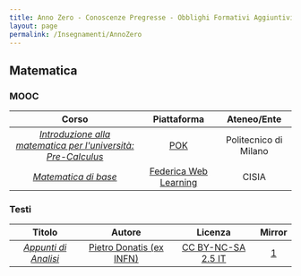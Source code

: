 ```yaml
---
title: Anno Zero - Conoscenze Pregresse - Obblighi Formativi Aggiuntivi (OFA) - Test d'ingresso (TOLC)
layout: page
permalink: /Insegnamenti/AnnoZero
--- 
```


## Matematica

### MOOC

| Corso | Piattaforma | Ateneo/Ente |
| :---: | :---: | :---: |
| [_Introduzione alla matematica per l'università: Pre-Calculus_](https://www.pok.polimi.it/courses/course-v1:Polimi+MAT101+2021_M7/about) | [POK](https://www.pok.polimi.it) | Politecnico di Milano |
| [_Matematica di base_](https://lms.federica.eu/enrol/index.php?id=3) | [Federica Web Learning](https://www.federica.eu) | CISIA |

### Testi

| Titolo | Autore | Licenza | Mirror |
| :---: | :---: | :---: | :---: |
| [_Appunti di Analisi_](https://materialeingegneriafree.github.io/materiale-ingegneria-free/Resources/Appunti%20di%20Analisi%20(2021-08-10)%20-%20Pietro%20Donatis%20-%20CC%20BY-NC-SA%202.5%20IT.pdf) | [Pietro Donatis (ex INFN)](https://www.researchgate.net/scientific-contributions/Pietro-Donatis-35169948) | [CC BY-NC-SA 2.5 IT](https://creativecommons.org/licenses/by-nc-sa/2.5/it/) | [1](https://web.archive.org/web/20211017104328/https://materialeingegneriafree.github.io/materiale-ingegneria-free/Resources/Appunti%20di%20Analisi%20%282021-08-10%29%20-%20Pietro%20Donatis%20-%20CC%20BY-NC-SA%202.5%20IT.pdf) |
